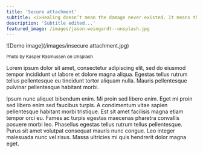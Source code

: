 ```yaml
---
title: 'Secure attachment'
subtitle: <i>Healing doesn’t mean the damage never existed. It means the damage no longer controls your life  ~ Shah Rukh Khan</i>
description: 'Subtitle edited...'
featured_image: /images/jason-weingardt--unsplash.jpg
---
```


![Demo image](/images/insecure attachment.jpg)
 
 <small>Photo by Kasper Rasmussen on Unsplash</small>

Lorem ipsum dolor sit amet, consectetur adipiscing elit, sed do eiusmod tempor incididunt ut labore et dolore magna aliqua. Egestas tellus rutrum tellus pellentesque eu tincidunt tortor aliquam nulla. Mauris pellentesque pulvinar pellentesque habitant morbi. 

Ipsum nunc aliquet bibendum enim. Mi proin sed libero enim. Eget mi proin sed libero enim sed faucibus turpis. A condimentum vitae sapien pellentesque habitant morbi tristique. Est sit amet facilisis magna etiam tempor orci eu. Fames ac turpis egestas maecenas pharetra convallis posuere morbi leo. Phasellus egestas tellus rutrum tellus pellentesque. Purus sit amet volutpat consequat mauris nunc congue. Leo integer malesuada nunc vel risus. Massa ultricies mi quis hendrerit dolor magna eget.
